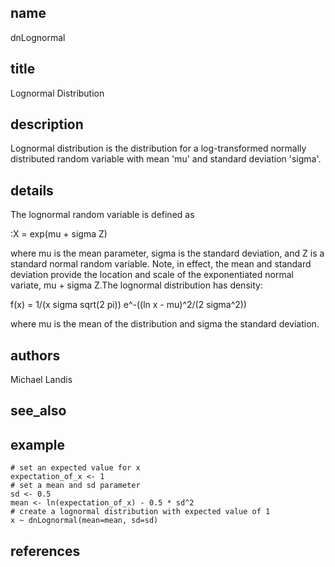 ## name
dnLognormal
## title
Lognormal Distribution
## description
Lognormal distribution is the distribution for a log-transformed normally distributed random variable with mean 'mu' and standard deviation 'sigma'.
## details
The lognormal random variable is defined as

:X = exp(mu + sigma Z)

where mu is the mean parameter, sigma is the standard deviation, and Z is a standard normal random variable. Note, in effect, the mean and standard deviation provide the location and scale of the exponentiated normal variate, mu + sigma Z.The lognormal distribution has density:

f(x) = 1/(x sigma sqrt(2 pi)) e^-((ln x - mu)^2/(2 sigma^2))

where mu is the mean of the distribution and sigma the standard deviation.

## authors
Michael Landis
## see_also
## example
	# set an expected value for x
	expectation_of_x <- 1
	# set a mean and sd parameter
	sd <- 0.5
	mean <- ln(expectation_of_x) - 0.5 * sd^2
	# create a lognormal distribution with expected value of 1
	x ~ dnLognormal(mean=mean, sd=sd)
	
## references
